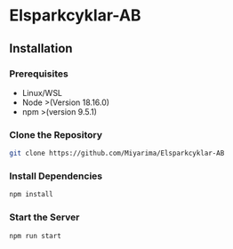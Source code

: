 # Elsparkcyklar-AB

## Installation

### Prerequisites

- Linux/WSL
- Node >(Version 18.16.0)
- npm >(version 9.5.1)

### Clone the Repository

```bash
git clone https://github.com/Miyarima/Elsparkcyklar-AB
```

### Install Dependencies

```bash
npm install
```

### Start the Server

```bash
npm run start
```
